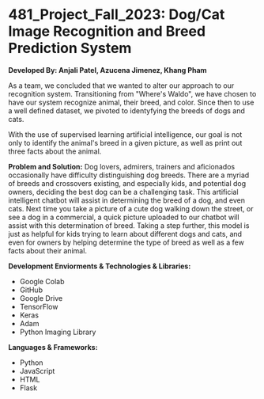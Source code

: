 # 481_Project_Fall_2023: Dog/Cat Image Recognition and Breed Prediction System 

**Developed By: Anjali Patel, Azucena Jimenez, Khang Pham**

As a team, we concluded that we wanted to alter our approach to our recognition system. Transitioning from "Where's Waldo", we have chosen to have our system recognize animal, their breed, and color. Since then to use a well defined dataset, we pivoted to identyfying the breeds of dogs and cats.  

With the use of supervised learning artificial intelligence, our goal is not only to identify the animal's breed in a given picture, as well as print out three facts about the animal. 

**Problem and Solution:**
Dog lovers, admirers, trainers and aficionados occasionally have difficulty distinguishing dog breeds. There are a myriad of breeds and crossovers existing, and especially kids, and potential dog owners, deciding the best dog can be a challenging task. This artificial intelligent chatbot will assist in determining the breed of a dog, and even cats. Next time you take a picture of a cute dog walking down the street, or see a dog in a commercial, a quick picture uploaded to our chatbot will assist with this determination of breed. Taking a step further, this model is just as helpful for kids trying to learn about different dogs and cats, and even for owners by helping determine the type of breed as well as a few facts about their animal. 


**Development Enviorments & Technologies & Libraries:**
- Google Colab
- GitHub
- Google Drive
- TensorFlow
- Keras
- Adam
- Python Imaging Library

 **Languages & Frameworks:**
-  Python
-  JavaScript
-  HTML
-  Flask
